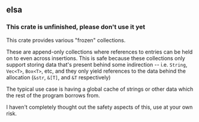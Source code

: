 ## elsa


### This crate is unfinished, please don't use it yet


This crate provides various "frozen" collections.

These are append-only collections where references to entries can be held on to even across insertions. This is safe because these collections only support storing data that's present behind some indirection -- i.e. `String`, `Vec<T>`, `Box<T>`, etc, and they only yield references to the data behind the allocation (`&str`, `&[T]`, and `&T` respectively)

The typical use case is having a global cache of strings or other data which the rest of the program borrows from.


I haven't completely thought out the safety aspects of this, use at your own risk.